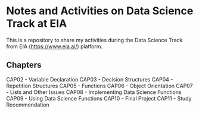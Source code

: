 # Notes and Activities on Data Science Track at EIA
This is a repository to share my activities during the Data Science Track from EIA (https://www.eia.ai/) platform.


## Chapters
CAP02 - Variable Declaration
CAP03 - Decision Structures
CAP04 - Repetition Structures
CAP05 - Functions
CAP06 - Object Orientation
CAP07 - Lists and Other Issues
CAP08 - Implementing Data Science Functions
CAP09 - Using Data Science Functions
CAP10 - Final Project
CAP11 - Study Recommendation

